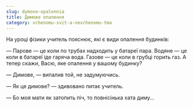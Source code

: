 ```yaml
---
slug: dymove-opalennia
title: Димове опалення
category: vchenomu-svit-a-nevchenomu-tma
---
```

На уроці фізики учитель пояснює, які є види опалення будинків:

— Парове — це коли по трубах надходить у батареї пара. Водяне — це коли в батареї іде гаряча вода. Газове — це коли в грубці горить газ. А тепер скажи, Васю, яке опалення у вашому будинку?

— Димове, — випалив той, не задумуючись.

— Як це димове? — здивовано питає учитель.

— Бо моя мати як затопить піч, то повнісінька хата диму…
